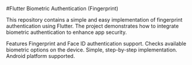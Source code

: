 #Flutter Biometric Authentication (Fingerprint)

This repository contains a simple and easy implementation of fingerprint authentication using Flutter. The project demonstrates how to integrate biometric authentication to enhance app security.

Features
Fingerprint and Face ID authentication support.
Checks available biometric options on the device.
Simple, step-by-step implementation.
Android platform supported.
